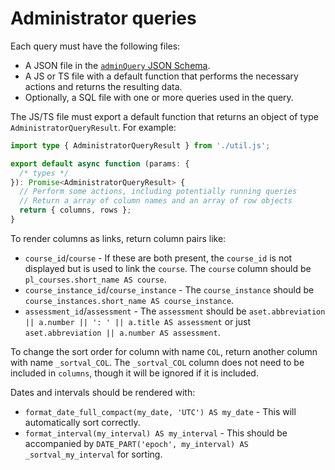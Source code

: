 # Administrator queries

Each query must have the following files:

- A JSON file in the [`adminQuery` JSON Schema](../schemas/schemas/adminQuery.json).
- A JS or TS file with a default function that performs the necessary actions and returns the resulting data.
- Optionally, a SQL file with one or more queries used in the query.

The JS/TS file must export a default function that returns an object of type `AdministratorQueryResult`. For example:

```ts
import type { AdministratorQueryResult } from './util.js';

export default async function (params: {
  /* types */
}): Promise<AdministratorQueryResult> {
  // Perform some actions, including potentially running queries
  // Return a array of column names and an array of row objects
  return { columns, rows };
}
```

To render columns as links, return column pairs like:

- `course_id`/`course` - If these are both present, the `course_id` is not displayed but is used to link the `course`. The `course` column should be `pl_courses.short_name AS course`.
- `course_instance_id`/`course_instance` - The `course_instance` should be `course_instances.short_name AS course_instance`.
- `assessment_id`/`assessment` - The `assessment` should be `aset.abbreviation || a.number || ': ' || a.title AS assessment` or just `aset.abbreviation || a.number AS assessment`.

To change the sort order for column with name `COL`, return another column with name `_sortval_COL`. The `_sortval_COL` column does not need to be included in `columns`, though it will be ignored if it is included.

Dates and intervals should be rendered with:

- `format_date_full_compact(my_date, 'UTC') AS my_date` - This will automatically sort correctly.
- `format_interval(my_interval) AS my_interval` - This should be accompanied by `DATE_PART('epoch', my_interval) AS _sortval_my_interval` for sorting.

